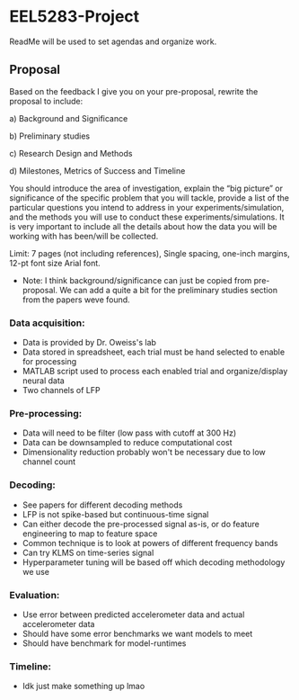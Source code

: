 # EEL5283-Project

ReadMe will be used to set agendas and organize work.

## Proposal

Based on the feedback I give you on your pre-proposal, rewrite the proposal to include:

a) Background and Significance  

b) Preliminary studies  

c) Research Design and Methods 

d) Milestones, Metrics of Success and Timeline  

You should introduce the area of investigation, explain the “big picture” or significance of the specific 
problem that you will tackle, provide a list of the particular questions you intend to address in your 
experiments/simulation, and the methods you will use to conduct these experiments/simulations. It is very 
important to include all the details about how the data you will be working with has been/will be collected. 

Limit: 7 pages (not including references), Single spacing, one-inch margins, 12-pt font size Arial font. 

* Note: I think background/significance can just be copied from pre-proposal. We can add a quite a bit for the preliminary studies section from the papers weve found.

### Data acquisition:

* Data is provided by Dr. Oweiss's lab
* Data stored in spreadsheet, each trial must be hand selected to enable for processing
* MATLAB script used to process each enabled trial and organize/display neural data
* Two channels of LFP

### Pre-processing:

* Data will need to be filter (low pass with cutoff at 300 Hz)
* Data can be downsampled to reduce computational cost
* Dimensionality reduction probably won't be necessary due to low channel count

### Decoding:

* See papers for different decoding methods
* LFP is not spike-based but continuous-time signal
* Can either decode the pre-processed signal as-is, or do feature engineering to map to feature space
* Common technique is to look at powers of different frequency bands
* Can try KLMS on time-series signal
* Hyperparameter tuning will be based off which decoding methodology we use

### Evaluation:

* Use error between predicted accelerometer data and actual accelerometer data
* Should have some error benchmarks we want models to meet
* Should have benchmark for model-runtimes

### Timeline:
* Idk just make something up lmao
